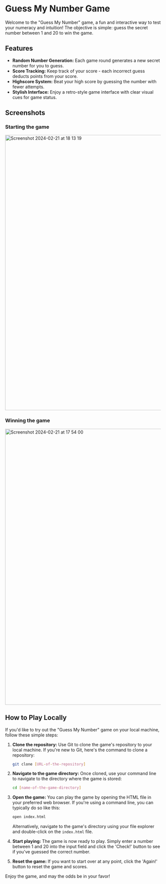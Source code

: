 # Guess My Number Game

Welcome to the "Guess My Number" game, a fun and interactive way to test your numeracy and intuition! The objective is simple: guess the secret number between 1 and 20 to win the game.

## Features

- **Random Number Generation:** Each game round generates a new secret number for you to guess.
- **Score Tracking:** Keep track of your score - each incorrect guess deducts points from your score.
- **Highscore System:** Beat your high score by guessing the number with fewer attempts.
- **Stylish Interface:** Enjoy a retro-style game interface with clear visual cues for game status.

## Screenshots
### Starting the game 

<img width="889" alt="Screenshot 2024-02-21 at 18 13 19" src="https://github.com/MatiasPuletti/guessMyNumber/assets/68690366/2758b2b0-ca2b-432d-accc-d02c7f433344">

### Winning the game

<img width="891" alt="Screenshot 2024-02-21 at 17 54 00" src="https://github.com/MatiasPuletti/guessMyNumber/assets/68690366/6d6e71e8-2e52-4026-981d-988e0803cba8">


## How to Play Locally

If you'd like to try out the "Guess My Number" game on your local machine, follow these simple steps:

1. **Clone the repository:**
   Use Git to clone the game's repository to your local machine. If you're new to Git, here's the command to clone a repository:

   ```sh
   git clone [URL-of-the-repository]
   ```

2. **Navigate to the game directory:**
   Once cloned, use your command line to navigate to the directory where the game is stored:

   ```sh
   cd [name-of-the-game-directory]
   ```

3. **Open the game:**
   You can play the game by opening the HTML file in your preferred web browser. If you're using a command line, you can typically do so like this:

   ```sh
   open index.html
   ```

   Alternatively, navigate to the game's directory using your file explorer and double-click on the `index.html` file.

4. **Start playing:**
   The game is now ready to play. Simply enter a number between 1 and 20 into the input field and click the 'Check!' button to see if you've guessed the correct number.

5. **Reset the game:**
   If you want to start over at any point, click the 'Again!' button to reset the game and scores.

Enjoy the game, and may the odds be in your favor!
